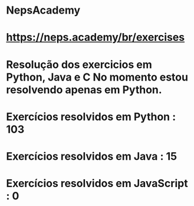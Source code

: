 # NepsAcademy
# https://neps.academy/br/exercises 
# Resolução dos exercicios em Python, Java e C No momento estou resolvendo apenas em Python.
# Exercícios resolvidos em Python : 103
# Exercícios resolvidos em Java : 15
# Exercícios resolvidos em JavaScript : 0
